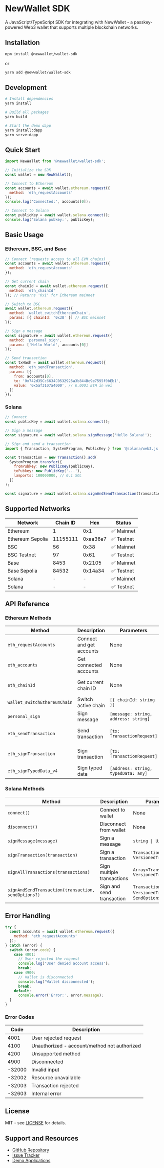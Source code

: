 # NewWallet SDK

A JavaScript/TypeScript SDK for integrating with NewWallet - a passkey-powered Web3 wallet that supports multiple blockchain networks.

## Installation

```bash
npm install @newwallet/wallet-sdk
```

or

```bash
yarn add @newwallet/wallet-sdk
```

## Development

```bash
# Install dependencies
yarn install

# Build all packages
yarn build

# Start the demo dapp
yarn install:dapp
yarn serve:dapp

```
## Quick Start

```javascript
import NewWallet from '@newwallet/wallet-sdk';

// Initialize the SDK
const wallet = new NewWallet();

// Connect to Ethereum
const accounts = await wallet.ethereum.request({ 
  method: 'eth_requestAccounts' 
});
console.log('Connected:', accounts[0]);

// Connect to Solana
const publicKey = await wallet.solana.connect();
console.log('Solana pubkey:', publicKey);
```

## Basic Usage

### Ethereum, BSC, and Base

```javascript
// Connect (requests access to all EVM chains)
const accounts = await wallet.ethereum.request({
  method: 'eth_requestAccounts'
});

// Get current chain
const chainId = await wallet.ethereum.request({
  method: 'eth_chainId'
}); // Returns '0x1' for Ethereum mainnet

// Switch to BSC
await wallet.ethereum.request({
  method: 'wallet_switchEthereumChain',
  params: [{ chainId: '0x38' }] // BSC mainnet
});

// Sign a message
const signature = await wallet.ethereum.request({
  method: 'personal_sign',
  params: ['Hello World', accounts[0]]
});

// Send transaction
const txHash = await wallet.ethereum.request({
  method: 'eth_sendTransaction',
  params: [{
    from: accounts[0],
    to: '0x742d35Cc6634C0532925a3b844Bc9e7595f0bEb1',
    value: '0x5af3107a4000', // 0.0001 ETH in wei
  }]
});
```

### Solana

```javascript
// Connect
const publicKey = await wallet.solana.connect();

// Sign a message
const signature = await wallet.solana.signMessage('Hello Solana!');

// Sign and send a transaction
import { Transaction, SystemProgram, PublicKey } from '@solana/web3.js';

const transaction = new Transaction().add(
  SystemProgram.transfer({
    fromPubkey: new PublicKey(publicKey),
    toPubkey: new PublicKey('...'),
    lamports: 100000000, // 0.1 SOL
  })
);

const signature = await wallet.solana.signAndSendTransaction(transaction);
```

## Supported Networks

| Network | Chain ID | Hex | Status |
|---------|----------|-----|--------|
| Ethereum | 1 | 0x1 | ✅ Mainnet |
| Ethereum Sepolia | 11155111 | 0xaa36a7 | ✅ Testnet |
| BSC | 56 | 0x38 | ✅ Mainnet |
| BSC Testnet | 97 | 0x61 | ✅ Testnet |
| Base | 8453 | 0x2105 | ✅ Mainnet |
| Base Sepolia | 84532 | 0x14a34 | ✅ Testnet |
| Solana | - | - | ✅ Mainnet |
| Solana | - | - | ✅ Testnet |

## API Reference

### Ethereum Methods

| Method | Description | Parameters | Returns |
|--------|-------------|------------|---------|
| `eth_requestAccounts` | Connect and get accounts | None | `string[]` - Account addresses |
| `eth_accounts` | Get connected accounts | None | `string[]` - Account addresses |
| `eth_chainId` | Get current chain ID | None | `string` - Hex chain ID |
| `wallet_switchEthereumChain` | Switch active chain | `[{ chainId: string }]` | `null` |
| `personal_sign` | Sign message | `[message: string, address: string]` | `string` - Signature |
| `eth_sendTransaction` | Send transaction | `[tx: TransactionRequest]` | `string` - Transaction hash |
| `eth_signTransaction` | Sign transaction | `[tx: TransactionRequest]` | `string` - Signed transaction |
| `eth_signTypedData_v4` | Sign typed data | `[address: string, typedData: any]` | `string` - Signature |

### Solana Methods

| Method | Description | Parameters | Returns |
|--------|-------------|------------|---------|
| `connect()` | Connect to wallet | None | `Promise<string>` - Public key |
| `disconnect()` | Disconnect from wallet | None | `Promise<void>` |
| `signMessage(message)` | Sign a message | `string \| Uint8Array` | `Promise<string>` - Signature |
| `signTransaction(transaction)` | Sign a transaction | `Transaction \| VersionedTransaction` | `Promise<Transaction \| VersionedTransaction>` |
| `signAllTransactions(transactions)` | Sign multiple transactions | `Array<Transaction \| VersionedTransaction>` | `Promise<Array<Transaction \| VersionedTransaction>>` |
| `signAndSendTransaction(transaction, sendOptions?)` | Sign and send transaction | `Transaction \| VersionedTransaction`, `SendOptions?` | `Promise<string>` - Signature |

## Error Handling

```javascript
try {
  const accounts = await wallet.ethereum.request({
    method: 'eth_requestAccounts'
  });
} catch (error) {
  switch (error.code) {
    case 4001:
      // User rejected the request
      console.log('User denied account access');
      break;
    case 4900:
      // Wallet is disconnected
      console.log('Wallet disconnected');
      break;
    default:
      console.error('Error:', error.message);
  }
}
```

### Error Codes

| Code | Description |
|------|-------------|
| 4001 | User rejected request |
| 4100 | Unauthorized - account/method not authorized |
| 4200 | Unsupported method |
| 4900 | Disconnected |
| -32000 | Invalid input |
| -32002 | Resource unavailable |
| -32003 | Transaction rejected |
| -32603 | Internal error |


## License

MIT - see [LICENSE](LICENSE) for details.

## Support and Resources

- [GitHub Repository](https://github.com/newwallet-io/@newwallet/wallet-sdk)
- [Issue Tracker](https://github.com/newwallet-io/@newwallet/wallet-sdk/issues)
- [Demo Applications](https://github.com/newwallet-io/@newwallet/wallet-sdk/tree/main/examples)